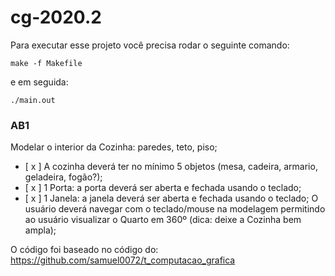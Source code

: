 # cg-2020.2

Para executar esse projeto você precisa rodar o seguinte comando:
```
make -f Makefile
```
e em seguida:
```
./main.out
```

### AB1

Modelar o interior da Cozinha: paredes, teto, piso; 

- [ x ]  A cozinha deverá ter no mínimo 5 objetos (mesa, cadeira, armario, geladeira, fogão?);
- [ x ] 1 Porta: a porta deverá ser aberta e fechada usando o teclado;
- [ x ] 1 Janela: a janela deverá ser aberta e fechada usando o teclado;
O usuário deverá navegar com o teclado/mouse na modelagem permitindo ao usuário visualizar o Quarto em 360º (dica: deixe a Cozinha bem ampla); 


O código foi baseado no código do:
https://github.com/samuel0072/t_computacao_grafica 
